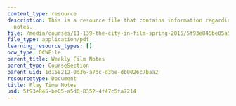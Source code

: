 ```yaml
---
content_type: resource
description: This is a resource file that contains information regarding play time
  notes.
file: /media/courses/11-139-the-city-in-film-spring-2015/5f93e845be05a5d683524f47c5fa7214_MIT11_139S15_PlayTime2.pdf
file_type: application/pdf
learning_resource_types: []
ocw_type: OCWFile
parent_title: Weekly Film Notes
parent_type: CourseSection
parent_uid: 1d158212-0d36-a7dc-d3be-db0026c7baa2
resourcetype: Document
title: Play Time Notes
uid: 5f93e845-be05-a5d6-8352-4f47c5fa7214
---
```

